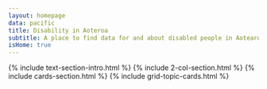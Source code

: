 ```yaml
---
layout: homepage
data: pacific
title: Disability in Aoteroa
subtitle: A place to find data for and about disabled people in Aotearoa.
isHome: true
---
```


[//]: # "the homepage layout is made up of a set of components. Choose components from the include file. These are added into the default layout, which has a heading and main section which pull the title info in the YAML config above in."

{% include text-section-intro.html %}
{% include 2-col-section.html %}
{% include cards-section.html %}
{% include grid-topic-cards.html %}